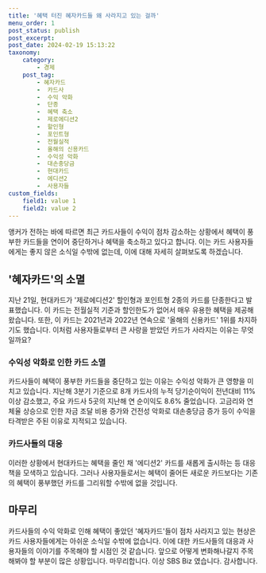 ```yaml
---
title: '혜택 터진 혜자카드들 왜 사라지고 있는 걸까'
menu_order: 1
post_status: publish
post_excerpt: 
post_date: 2024-02-19 15:13:22
taxonomy:
    category:
        - 경제
    post_tag:
        - 혜자카드
        -  카드사
        -  수익 악화
        -  단종
        -  혜택 축소
        -  제로에디션2
        -  할인형
        -  포인트형
        -  전월실적
        -  올해의 신용카드
        -  수익성 악화
        -  대손충당금
        -  현대카드
        -  에디션2
        -  사용자들
custom_fields:
    field1: value 1
    field2: value 2
---
```


앵커가 전하는 바에 따르면 최근 카드사들이 수익이 점차 감소하는 상황에서 혜택이 풍부한 카드들을 연이어 중단하거나 혜택을 축소하고 있다고 합니다. 이는 카드 사용자들에게는 좋지 않은 소식일 수밖에 없는데, 이에 대해 자세히 살펴보도록 하겠습니다.
## '혜자카드'의 소멸
지난 21일, 현대카드가 '제로에디션2' 할인형과 포인트형 2종의 카드를 단종한다고 발표했습니다. 이 카드는 전월실적 기준과 할인한도가 없어서 매우 유용한 혜택을 제공해왔습니다. 또한, 이 카드는 2021년과 2022년 연속으로 '올해의 신용카드' 1위를 차지하기도 했습니다. 이처럼 사용자들로부터 큰 사랑을 받았던 카드가 사라지는 이유는 무엇일까요?
### 수익성 악화로 인한 카드 소멸
카드사들이 혜택이 풍부한 카드들을 중단하고 있는 이유는 수익성 악화가 큰 영향을 미치고 있습니다. 지난해 3분기 기준으로 8개 카드사의 누적 당기순이익이 전년대비 11% 이상 감소했고, 주요 카드사 5곳의 지난해 연 순이익도 8.6% 줄었습니다. 고금리와 연체율 상승으로 인한 자금 조달 비용 증가와 건전성 악화로 대손충당금 증가 등이 수익을 타격받은 주된 이유로 지적되고 있습니다.
### 카드사들의 대응
이러한 상황에서 현대카드는 혜택을 줄인 채 '에디션2' 카드를 새롭게 출시하는 등 대응책을 모색하고 있습니다. 그러나 사용자들로서는 혜택이 줄어든 새로운 카드보다는 기존의 혜택이 풍부했던 카드를 그리워할 수밖에 없을 것입니다.
## 마무리
카드사들의 수익 악화로 인해 혜택이 좋았던 '혜자카드'들이 점차 사라지고 있는 현상은 카드 사용자들에게는 아쉬운 소식일 수밖에 없습니다. 이에 대한 카드사들의 대응과 사용자들의 이야기를 주목해야 할 시점인 것 같습니다. 앞으로 어떻게 변화해나갈지 주목해봐야 할 부분이 많은 상황입니다.
마무리합니다. 이상 SBS Biz 였습니다. 감사합니다.
